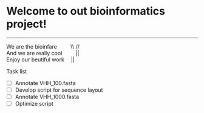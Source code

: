 # Welcome to out bioinformatics project!
***

We are the bioinfare &emsp; &emsp;\\\  // <br />
And we are really cool &emsp; &emsp;||   <br />
Enjoy our beutiful work &emsp;||


Task list

- [ ] Annotate VHH_100.fasta
- [ ] Develop script for sequence layout
- [ ] Annotate VHH_1000.fasta
- [ ] Optimize script
